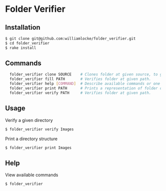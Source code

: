 Folder Verifier
===============


Installation
------------

~~~ sh
$ git clone git@github.com:williamlocke/folder_verifier.git
$ cd folder_verifier
$ rake install
~~~


Commands
--------
~~~ sh
  folder_verifier clone SOURCE    # Clones folder at given source, to given dest. Looks at number of images in per folder in source and creates a .x filename (e.g. .12) in each folder representing the intended number of images for each...
  folder_verifier fill PATH       # Verifies folder at given path.
  folder_verifier help [COMMAND]  # Describe available commands or one specific command
  folder_verifier print PATH      # Prints a representation of folder directory.
  folder_verifier verify PATH     # Verifies folder at given path.

~~~ 


Usage
-----

Verify a given directory
~~~ sh
$ folder_verifier verify Images
~~~

Print a directory structure
~~~ sh
$ folder_verifier print Images
~~~


Help
----

View available commands
~~~ sh
$ folder_verifier 
~~~

